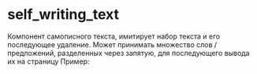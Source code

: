 # self_writing_text
Компонент самописного текста, имитирует набор текста и его последующее удаление. Может принимать множество слов / предложений, разделенных через запятую, для последующего вывода их на страницу
Пример: <app-self-writing strings = 'Предложение которое напишет себя само,Второе предложение,Далее'></app-self-writing>
